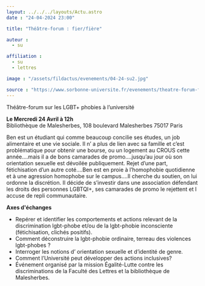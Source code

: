 ```yaml
---
layout: ../../../layouts/Actu.astro
date : "24-04-2024 23:00"

title: "Théâtre-forum : fier/fière"

auteur :
  - su

affiliation :
  - su
  - lettres

image : "/assets/fildactus/evenements/04-24-su2.jpg"

source : "https://www.sorbonne-universite.fr/evenements/theatre-forum-fier/fiere"
---
```


Théâtre-forum sur les LGBT+ phobies à l’université

__Le Mercredi 24 Avril à 12h__  
Bibliothèque de Malesherbes, 108 boulevard Malesherbes 75017 Paris

Ben est un étudiant qui comme beaucoup concilie ses études, un job alimentaire et une vie sociale. Il n’ a plus de lien avec sa famille et c’est problématique pour obtenir une bourse, ou un logement au CROUS cette année….mais il a de bons camarades de promo….jusqu’au jour où son orientation sexuelle est dévoilée publiquement. Rejet d’une part, fétichisation d’un autre coté….Ben est en proie à l’homophobie quotidienne et à une agression homophobe sur le campus….Il cherche du soutien, on lui ordonne la discrétion. Il décide de s’investir dans une association défendant les droits des personnes LGBTQI+, ses camarades de promo le rejettent et l accuse de repli communautaire.

__Axes d'échanges__  
- Repérer et identifier les comportements et actions relevant de la discrimination lgbt-phobe et/ou de la lgbt-phobie inconsciente (fétichisation, clichés positifs).  
- Comment déconstruire la lgbt-phobie ordinaire, terreau des violences lgbt-phobes ?  
- Interroger les notions d’ orientation sexuelle et d’identité de genre.  
- Comment l’Université peut développer des actions inclusives?  
- Événement organisé par la mission Égalité-Lutte contre les discriminations de la Faculté des Lettres et la bibliothèque de Malesherbes. 